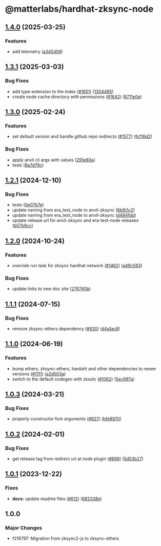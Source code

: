 # @matterlabs/hardhat-zksync-node

## [1.4.0](https://github.com/matter-labs/hardhat-zksync/compare/@matterlabs/hardhat-zksync-node-v1.3.1...@matterlabs/hardhat-zksync-node-v1.4.0) (2025-03-25)


### Features

* add telemetry ([a345d09](https://github.com/matter-labs/hardhat-zksync/commit/a345d09e2150ac5b2b96b9e77edbe18dc0f3e7f4))

## [1.3.1](https://github.com/matter-labs/hardhat-zksync/compare/@matterlabs/hardhat-zksync-node-v1.3.0...@matterlabs/hardhat-zksync-node-v1.3.1) (2025-03-03)


### Bug Fixes

* add type extension to the index ([#1651](https://github.com/matter-labs/hardhat-zksync/issues/1651)) ([1304495](https://github.com/matter-labs/hardhat-zksync/commit/130449550c9096dee56015b12c59255d8a3cc390))
* create node cache directory with permissions ([#1642](https://github.com/matter-labs/hardhat-zksync/issues/1642)) ([8711e0e](https://github.com/matter-labs/hardhat-zksync/commit/8711e0e2eb3076abecaeb511f44877b258183e09))

## [1.3.0](https://github.com/matter-labs/hardhat-zksync/compare/@matterlabs/hardhat-zksync-node-v1.2.1...@matterlabs/hardhat-zksync-node-v1.3.0) (2025-02-24)


### Features

* set default version and handle github repo redirects ([#1577](https://github.com/matter-labs/hardhat-zksync/issues/1577)) ([fcf16d2](https://github.com/matter-labs/hardhat-zksync/commit/fcf16d21f67ed5212669ead7ae183adb155a1007))


### Bug Fixes

* apply anvil cli args with values ([291e80a](https://github.com/matter-labs/hardhat-zksync/commit/291e80a4bea49864840bebf602942e5a3a87978b))
* tests ([8a7d79c](https://github.com/matter-labs/hardhat-zksync/commit/8a7d79ce5483c3ed14a66dfc4dcc554d74e8c5f0))

## [1.2.1](https://github.com/matter-labs/hardhat-zksync/compare/@matterlabs/hardhat-zksync-node-v1.2.0...@matterlabs/hardhat-zksync-node-v1.2.1) (2024-12-10)


### Bug Fixes

* tests ([0e07b7e](https://github.com/matter-labs/hardhat-zksync/commit/0e07b7e0c8a26f2152229fc6f0efb4181b7dd3a4))
* update naming from era_test_node to anvil-zksync ([6bfb1c2](https://github.com/matter-labs/hardhat-zksync/commit/6bfb1c26f8f01ecd1a3095d97b7858dfef8bb06a))
* update naming from era_test_node to anvil-zksync ([d484fdd](https://github.com/matter-labs/hardhat-zksync/commit/d484fdda713d9c246c4a4639b6d6af84f63ceb15))
* update release url for anvil-zksync and era-test-node releases ([b57b9cc](https://github.com/matter-labs/hardhat-zksync/commit/b57b9cc3ab1e638901901120b91761666b8761af))

## [1.2.0](https://github.com/matter-labs/hardhat-zksync/compare/@matterlabs/hardhat-zksync-node-v1.1.1...@matterlabs/hardhat-zksync-node-v1.2.0) (2024-10-24)


### Features

* override run task for zksync hardhat network ([#1462](https://github.com/matter-labs/hardhat-zksync/issues/1462)) ([a49c593](https://github.com/matter-labs/hardhat-zksync/commit/a49c5932abcb7e5244314471c9b7f701c1c90a20))


### Bug Fixes

* update links to new doc site ([276740b](https://github.com/matter-labs/hardhat-zksync/commit/276740ba5abf8b5775e135b5653824d6456a7e4f))

## [1.1.1](https://github.com/matter-labs/hardhat-zksync/compare/@matterlabs/hardhat-zksync-node-v1.1.0...@matterlabs/hardhat-zksync-node-v1.1.1) (2024-07-15)


### Bug Fixes

* remove zksync-ethers dependency  ([#920](https://github.com/matter-labs/hardhat-zksync/issues/920)) ([d4a1ac8](https://github.com/matter-labs/hardhat-zksync/commit/d4a1ac80727d9de38460373cd07245ba2b747eea))

## [1.1.0](https://github.com/matter-labs/hardhat-zksync/compare/@matterlabs/hardhat-zksync-node-v1.0.3...@matterlabs/hardhat-zksync-node-v1.1.0) (2024-06-19)


### Features

* bump ethers, zksync-ethers, hardaht and other dependencies to newer versions ([#1111](https://github.com/matter-labs/hardhat-zksync/issues/1111)) ([a2d503a](https://github.com/matter-labs/hardhat-zksync/commit/a2d503abe3f504859651f22998046576eddf6579))
* switch to the default codegen with zksolc ([#1062](https://github.com/matter-labs/hardhat-zksync/issues/1062)) ([5ec997a](https://github.com/matter-labs/hardhat-zksync/commit/5ec997aaa83ba18d978f10b96f489513f6c4dd9f))

## [1.0.3](https://github.com/matter-labs/hardhat-zksync/compare/@matterlabs/hardhat-zksync-node@1.0.2...@matterlabs/hardhat-zksync-node-v1.0.3) (2024-03-21)


### Bug Fixes

* properly constructor fork arguments ([#927](https://github.com/matter-labs/hardhat-zksync/issues/927)) ([bfe8970](https://github.com/matter-labs/hardhat-zksync/commit/bfe897019bae72abd1ae0f3d6f69c2c4bb6038cd))

## [1.0.2](https://github.com/matter-labs/hardhat-zksync/compare/@matterlabs/hardhat-zksync-node-v1.0.1...@matterlabs/hardhat-zksync-node-v1.0.2) (2024-02-01)


### Bug Fixes

* get release tag from redirect url at node plugin ([#668](https://github.com/matter-labs/hardhat-zksync/issues/668)) ([5d53b27](https://github.com/matter-labs/hardhat-zksync/commit/5d53b270428fc3bd7a6338d0bab38a7f52d485d1))

## [1.0.1](https://github.com/matter-labs/hardhat-zksync/compare/@matterlabs/hardhat-zksync-node@1.0.0...@matterlabs/hardhat-zksync-node-v1.0.1) (2023-12-22)


### Fixes

* **docs:** update readme files ([#612](https://github.com/matter-labs/hardhat-zksync/issues/612)) ([682338e](https://github.com/matter-labs/hardhat-zksync/commit/682338e60f52021206325ff6eeec2c394a118642))

## 1.0.0

### Major Changes

- f216797: Migration from zksync2-js to zksync-ethers
